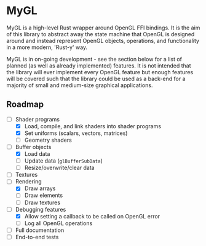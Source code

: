 # MyGL

MyGL is a high-level Rust wrapper around OpenGL FFI bindings. It is the aim of this library to abstract away the state machine that OpenGL is designed around and instead represent OpenGL objects, operations, and functionality in a more modern, 'Rust-y' way.

MyGL is in on-going development - see the section below for a list of planned (as well as already implemented) features. It is not intended that the library will ever implement every OpenGL feature but enough features will be covered such that the library could be used as a back-end for a majority of small and medium-size graphical applications.

## Roadmap

* [ ] Shader programs
  * [x] Load, compile, and link shaders into shader programs
  * [x] Set uniforms (scalars, vectors, matrices)
  * [ ] Geometry shaders
* [ ] Buffer objects
  * [x] Load data
  * [ ] Update data (`glBufferSubData`)
  * [ ] Resize/overwrite/clear data
* [ ] Textures
* [ ] Rendering
  * [x] Draw arrays
  * [ ] Draw elements
  * [ ] Draw textures
* [ ] Debugging features
  * [x] Allow setting a callback to be called on OpenGL error
  * [ ] Log all OpenGL operations
* [ ] Full documentation
* [ ] End-to-end tests
